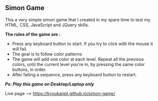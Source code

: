 <h2> Simon Game </h2>

<p>This a very simple simon game that I created in my spare time to test my HTML, CSS, JavaScript and JQuery skills.</p>

<strong>The rules of the game are :</strong>
<br>
- Press any keyboard button to start. If you try to click with the mouse it will fail.
- The goal is to follow color patterns
- The game will add one color at each level. Repeat all the previous colors, until the current level you're in, by pressing the same color buttons, in order.
- After failing a sequence, press any keyboard button to restart.

<strong><em>Ps: Play this game on Desktop/Laptop only</em></strong>

Live page --> https://kyoukanpt.github.io/simon-game/
